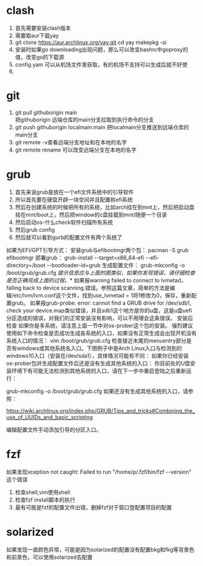 # clash
1. 首先需要安装clash版本
2. 需要取aur下载yay
3. git clone https://aur.archlinux.org/yay.git
   cd yay
   makepkg -si
4. 安装时如果go
   downloading出现问题，那么可以改变bashrc中goproxy的值，改变go的下载源
5. config.yam 可以从机场文件里获取，有的机场不支持可以生成后就不好使
6. 

# git
1. git pull githuborigin main  
把githuborigin 远端仓库的main分支拉取到执行命令的分支
2. git push githuborigin localmain:main
把localmain分支推送到远端仓库的main分支
3. git remote -v查看远端分支地址和在本地的名字
4. git remote rename 可以改变远端分支在本地的名字

# grub
1. 首先来说grub是放在一个efi文件系统中的引导软件
2. 所以首先要在硬盘开辟一块空间并且配置称efi系统
3. 然后在创建系统的时候把所有的系统，比如arch挂在到mnt上，然后把启动盘挂在mnt/boot上，然后把window的c盘挂载到mnt/随便一个目录
4. 然后启动os-什么check软件扫描所有系统
5. 然后grub config
6. 然后就可以看到gurb的配置文件有两个系统了

如果为EFI/GPT引导方式：
安装grub与efibootmgr两个包：
pacman -S grub efibootmgr
部署grub：
grub-install --target=x86_64-efi --efi-directory=/boot --bootloader-id=grub
生成配置文件：
grub-mkconfig -o /boot/grub/grub.cfg
*提示信息应与上面的图类似，如果你发现错误，请仔细检查是否正确完成上面的过程。**
如果报warning failed to connect to lvmetad，falling back to device
scanning.错误。参照这篇文章，简单的方法是编辑/etc/lvm/lvm.conf这个文件，找到use_lvmetad
= 1将1修改为0，保存，重新配置grub。
如果报grub-probe: error: cannot find a GRUB drive for /dev/sdb1, check your
device.map类似错误，并且sdb1这个地方是你的u盘，这是u盘uefi分区造成的错误，对我们的正常安装没有影响，可以不用理会这条错误。
安装后检查
如果你是多系统，请注意上面一节中对os-prober这个包的安装。
强烈建议使用如下命令检查是否成功生成各系统的入口，如果没有正常生成会出现开机没有系统入口的情况：
vim /boot/grub/grub.cfg
检查接近末尾的menuentry部分是否有windows或其他系统名入口。下图例子中是Arch
Linux入口与检测到的windows10入口（安装在/dev/sda1），具体情况可能有不同：
如果你已经安装os-prober包并生成配置文件后还是没有生成其他系统的入口：
你目前处的U盘安装环境下有可能无法检测到其他系统的入口，请在下一步中重启登陆之后重新运行：

grub-mkconfig -o /boot/grub/grub.cfg
如果还没有生成其他系统的入口，请参照：

https://wiki.archlinux.org/index.php/GRUB/Tips_and_tricks#Combining_the_use_of_UUIDs_and_basic_scripting

编辑配置文件手动添加引导的分区入口。


# fzf
如果发现xception not caught: Failed to run "/home/p/.fzf/bin/fzf --version" 这个错误
1. 检查shell,vim使用shell
2. 检查fzf install脚本的执行
3. 最有可能是fzf的配置文件出错，删掉fzf对于窗口登配置项目的配置

# solarized
如果发现一直颜色异常，可能是因为solarized的配置没有配置bkg和fkg等背景色和前景色，可以使用solarized去配置
